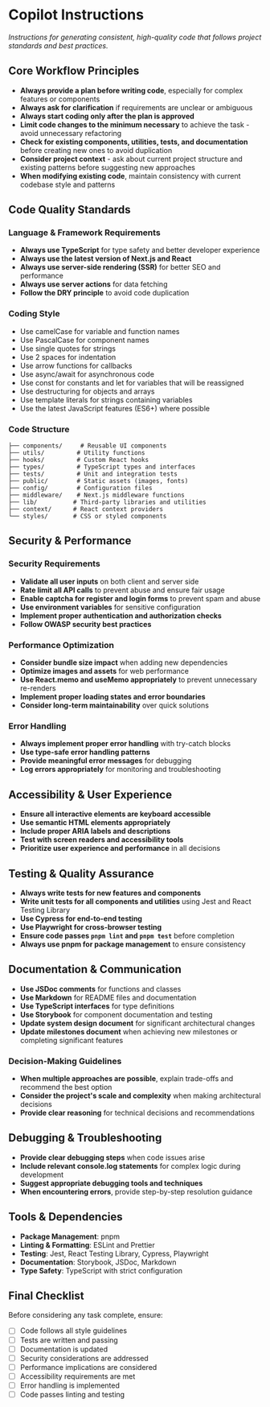 # Copilot Instructions
*Instructions for generating consistent, high-quality code that follows project standards and best practices.*

## Core Workflow Principles
- **Always provide a plan before writing code**, especially for complex features or components
- **Always ask for clarification** if requirements are unclear or ambiguous
- **Always start coding only after the plan is approved**
- **Limit code changes to the minimum necessary** to achieve the task - avoid unnecessary refactoring
- **Check for existing components, utilities, tests, and documentation** before creating new ones to avoid duplication
- **Consider project context** - ask about current project structure and existing patterns before suggesting new approaches
- **When modifying existing code**, maintain consistency with current codebase style and patterns

## Code Quality Standards

### Language & Framework Requirements
- **Always use TypeScript** for type safety and better developer experience
- **Always use the latest version of Next.js and React**
- **Always use server-side rendering (SSR)** for better SEO and performance
- **Always use server actions** for data fetching
- **Follow the DRY principle** to avoid code duplication

### Coding Style
- Use camelCase for variable and function names
- Use PascalCase for component names
- Use single quotes for strings
- Use 2 spaces for indentation
- Use arrow functions for callbacks
- Use async/await for asynchronous code
- Use const for constants and let for variables that will be reassigned
- Use destructuring for objects and arrays
- Use template literals for strings containing variables
- Use the latest JavaScript features (ES6+) where possible

### Code Structure
```
├── components/     # Reusable UI components
├── utils/         # Utility functions
├── hooks/         # Custom React hooks
├── types/         # TypeScript types and interfaces
├── tests/         # Unit and integration tests
├── public/        # Static assets (images, fonts)
├── config/        # Configuration files
├── middleware/    # Next.js middleware functions
├── lib/          # Third-party libraries and utilities
├── context/      # React context providers
└── styles/       # CSS or styled components
```

## Security & Performance

### Security Requirements
- **Validate all user inputs** on both client and server side
- **Rate limit all API calls** to prevent abuse and ensure fair usage
- **Enable captcha for register and login forms** to prevent spam and abuse
- **Use environment variables** for sensitive configuration
- **Implement proper authentication and authorization checks**
- **Follow OWASP security best practices**

### Performance Optimization
- **Consider bundle size impact** when adding new dependencies
- **Optimize images and assets** for web performance
- **Use React.memo and useMemo appropriately** to prevent unnecessary re-renders
- **Implement proper loading states and error boundaries**
- **Consider long-term maintainability** over quick solutions

### Error Handling
- **Always implement proper error handling** with try-catch blocks
- **Use type-safe error handling patterns**
- **Provide meaningful error messages** for debugging
- **Log errors appropriately** for monitoring and troubleshooting

## Accessibility & User Experience
- **Ensure all interactive elements are keyboard accessible**
- **Use semantic HTML elements appropriately**
- **Include proper ARIA labels and descriptions**
- **Test with screen readers and accessibility tools**
- **Prioritize user experience and performance** in all decisions

## Testing & Quality Assurance
- **Always write tests for new features and components**
- **Write unit tests for all components and utilities** using Jest and React Testing Library
- **Use Cypress for end-to-end testing**
- **Use Playwright for cross-browser testing**
- **Ensure code passes `pnpm lint` and `pnpm test`** before completion
- **Always use pnpm for package management** to ensure consistency

## Documentation & Communication
- **Use JSDoc comments** for functions and classes
- **Use Markdown** for README files and documentation
- **Use TypeScript interfaces** for type definitions
- **Use Storybook** for component documentation and testing
- **Update system design document** for significant architectural changes
- **Update milestones document** when achieving new milestones or completing significant features

### Decision-Making Guidelines
- **When multiple approaches are possible**, explain trade-offs and recommend the best option
- **Consider the project's scale and complexity** when making architectural decisions
- **Provide clear reasoning** for technical decisions and recommendations

## Debugging & Troubleshooting
- **Provide clear debugging steps** when code issues arise
- **Include relevant console.log statements** for complex logic during development
- **Suggest appropriate debugging tools and techniques**
- **When encountering errors**, provide step-by-step resolution guidance

## Tools & Dependencies
- **Package Management**: pnpm
- **Linting & Formatting**: ESLint and Prettier
- **Testing**: Jest, React Testing Library, Cypress, Playwright
- **Documentation**: Storybook, JSDoc, Markdown
- **Type Safety**: TypeScript with strict configuration

## Final Checklist
Before considering any task complete, ensure:
- [ ] Code follows all style guidelines
- [ ] Tests are written and passing
- [ ] Documentation is updated
- [ ] Security considerations are addressed
- [ ] Performance implications are considered
- [ ] Accessibility requirements are met
- [ ] Error handling is implemented
- [ ] Code passes linting and testing